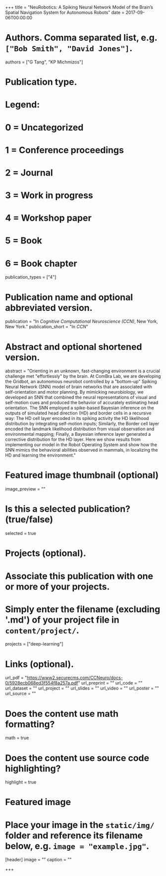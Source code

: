 +++
title = "NeuRobotics: A Spiking Neural Network Model of the Brain’s Spatial Navigation System for Autonomous Robots"
date = 2017-09-06T00:00:00

# Authors. Comma separated list, e.g. `["Bob Smith", "David Jones"]`.
authors = ["G Tang", "KP Michmizos"]

# Publication type.
# Legend:
# 0 = Uncategorized
# 1 = Conference proceedings
# 2 = Journal
# 3 = Work in progress
# 4 = Workshop paper
# 5 = Book
# 6 = Book chapter
publication_types = ["4"]

# Publication name and optional abbreviated version.
publication = "In *Cognitive Computational Neuroscience (CCN)*, New York, New York."
publication_short = "In *CCN*"

# Abstract and optional shortened version.
abstract = "Orienting in an unknown, fast-changing environment is a crucial challenge met \"effortlessly\" by the brain. At ComBra Lab, we are developing the Gridbot, an autonomous neurobot controlled by a \"bottom-up\" Spiking Neural Network (SNN) model of brain networks that are associated with self-orientation and motor planning. By mimicking neurobiology, we developed an SNN that combined the neural representations of visual and self-motion cues and produced the behavior of accurately estimating head orientation. The SNN employed a spike-based Bayesian inference on the outputs of simulated head direction (HD) and border cells in a recursive way: The HD cell layer encoded in its spiking activity the HD likelihood distribution by integrating self-motion inputs; Similarly, the Border cell layer encoded the landmark likelihood distribution from visual observation and environmental mapping; Finally, a Bayesian inference layer generated a corrective distribution for the HD layer. Here we show results from implementing our model in the Robot Operating System and show how the SNN mimics the behavioral abilities observed in mammals, in localizing the HD and learning the environment."

# Featured image thumbnail (optional)
image_preview = ""

# Is this a selected publication? (true/false)
selected = true

# Projects (optional).
#   Associate this publication with one or more of your projects.
#   Simply enter the filename (excluding '.md') of your project file in `content/project/`.
projects = ["deep-learning"]

# Links (optional).
url_pdf = "https://www2.securecms.com/CCNeuro/docs-0/5928ecb068ed3f554f8a257a.pdf"
url_preprint = ""
url_code = ""
url_dataset = ""
url_project = ""
url_slides = ""
url_video = ""
url_poster = ""
url_source = ""

# Does the content use math formatting?
math = true

# Does the content use source code highlighting?
highlight = true

# Featured image
# Place your image in the `static/img/` folder and reference its filename below, e.g. `image = "example.jpg"`.
[header]
image = ""
caption = ""

+++

